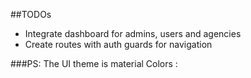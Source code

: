 ##TODOs

- Integrate dashboard for admins, users and agencies  
- Create routes with auth guards for navigation

###PS:
The UI theme is material
Colors : 
